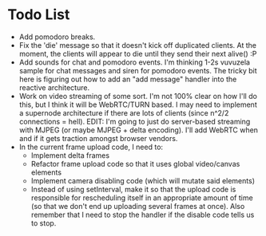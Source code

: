 Todo List
=========

+ Add pomodoro breaks.
+ Fix the 'die' message so that it doesn't kick off duplicated clients. At the
  moment, the clients will appear to die until they send their next alive() :P
+ Add sounds for chat and pomodoro events. I'm thinking 1-2s vuvuzela sample for chat
  messages and siren for pomodoro events. The tricky bit here is figuring out
  how to add an "add message" handler into the reactive architecture.
+ Work on video streaming of some sort. I'm not 100% clear on how I'll do this,
  but I think it will be WebRTC/TURN based. I may need to implement a supernode
  architecture if there are lots of clients (since n^2/2 connections = hell).
  EDIT: I'm going to just do server-based streaming with MJPEG (or maybe MJPEG +
  delta encoding). I'll add WebRTC when and if it gets traction amongst browser
  vendors.
+ In the current frame upload code, I need to:
  - Implement delta frames
  - Refactor frame upload code so that it uses global video/canvas elements
  - Implement camera disabling code (which will mutate said elements)
  - Instead of using setInterval, make it so that the upload code is responsible
    for rescheduling itself in an appropriate amount of time (so that we don't
    end up uploading several frames at once). Also remember that I need to stop
    the handler if the disable code tells us to stop.
